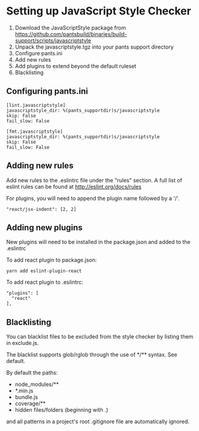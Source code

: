 # Setting up JavaScript Style Checker

1. Download the JavaScriptStyle package from https://github.com/pantsbuild/binaries/build-support/scripts/javascriptstyle
2. Unpack the javascriptstyle.tgz into your pants support directory
3. Configure pants.ini
4. Add new rules
5. Add plugins to extend beyond the default ruleset
6. Blacklisting

## Configuring pants.ini

	[lint.javascriptstyle]
	javascriptstyle_dir: %(pants_supportdir)s/javascriptstyle
	skip: False
	fail_slow: False

	[fmt.javascriptstyle]
	javascriptstyle_dir: %(pants_supportdir)s/javascriptstyle
	skip: False
	fail_slow: False


## Adding new rules

Add new rules to the .eslintrc file under the "rules" section.
A full list of eslint rules can be found at http://eslint.org/docs/rules

For plugins, you will need to append the plugin name followed by a '/'.

    "react/jsx-indent": [2, 2]


## Adding new plugins

New plugins will need to be installed in the package.json and added to the .eslintrc

To add react plugin to package.json:

    yarn add eslint-plugin-react

To add react plugin to .eslintrc:

    "plugins": [
      "react"
    ],


## Blacklisting

You can blacklist files to be excluded from the style checker by listing them in exclude.js.

The blacklist supports glob/rglob through the use of \*/\*\* syntax. See default.

By default the paths:

- node_modules/\*\*
- *\.min.js
- bundle.js
- coverage/\*\*
- hidden files/folders (beginning with .)

and all patterns in a project's root .gitignore file are automatically ignored.
